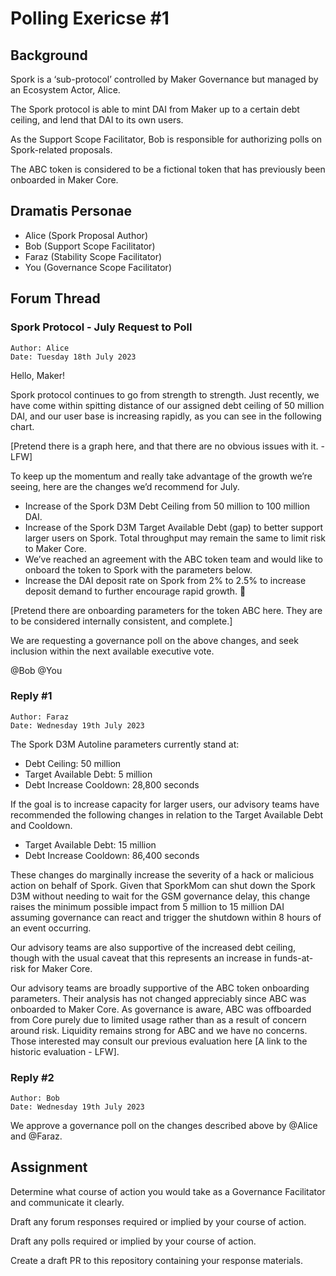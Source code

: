 # Polling Exericse #1

## Background

Spork is a ‘sub-protocol’ controlled by Maker Governance but managed by an Ecosystem Actor, Alice.

The Spork protocol is able to mint DAI from Maker up to a certain debt ceiling, and lend that DAI to its own users. 

As the Support Scope Facilitator, Bob is responsible for authorizing polls on Spork-related proposals. 

The ABC token is considered to be a fictional token that has previously been onboarded in Maker Core.

## Dramatis Personae

* Alice (Spork Proposal Author)
* Bob (Support Scope Facilitator)
* Faraz (Stability Scope Facilitator)
* You (Governance Scope Facilitator)


## Forum Thread

### Spork Protocol - July Request to Poll
```
Author: Alice  
Date: Tuesday 18th July 2023
```

Hello, Maker! 

Spork protocol continues to go from strength to strength. Just recently, we have come within spitting distance of our assigned debt ceiling of 50 million DAI, and our user base is increasing rapidly, as you can see in the following chart.

[Pretend there is a graph here, and that there are no obvious issues with it. - LFW]

To keep up the momentum and really take advantage of the growth we’re seeing, here are the changes we’d recommend for July. 



* Increase of the Spork D3M Debt Ceiling from 50 million to 100 million DAI.
* Increase of the Spork D3M Target Available Debt (gap) to better support larger users on Spork. Total throughput may remain the same to limit risk to Maker Core.
* We’ve reached an agreement with the ABC token team and would like to onboard the token to Spork with the parameters below. 
* Increase the DAI deposit rate on Spork from 2% to 2.5% to increase deposit demand to further encourage rapid growth. 🚀

[Pretend there are onboarding parameters for the token ABC here. They are to be considered internally consistent, and complete.]

We are requesting a governance poll on the above changes, and seek inclusion within the next available executive vote. 

@Bob @You


### Reply #1
```
Author: Faraz  
Date: Wednesday 19th July 2023
```

The Spork D3M Autoline parameters currently stand at:

* Debt Ceiling: 50 million
* Target Available Debt: 5 million
* Debt Increase Cooldown: 28,800 seconds

If the goal is to increase capacity for larger users, our advisory teams have recommended the following changes in relation to the Target Available Debt and Cooldown. 

* Target Available Debt: 15 million
* Debt Increase Cooldown: 86,400 seconds

These changes do marginally increase the severity of a hack or malicious action on behalf of Spork. Given that SporkMom can shut down the Spork D3M without needing to wait for the GSM governance delay, this change raises the minimum possible impact from 5 million to 15 million DAI assuming governance can react and trigger the shutdown within 8 hours of an event occurring. 

Our advisory teams are also supportive of the increased debt ceiling, though with the usual caveat that this represents an increase in funds-at-risk for Maker Core. 

Our advisory teams are broadly supportive of the ABC token onboarding parameters. Their analysis has not changed appreciably since ABC was onboarded to Maker Core. As governance is aware, ABC was offboarded from Core purely due to limited usage rather than as a result of concern around risk. Liquidity remains strong for ABC and we have no concerns. Those interested may consult our previous evaluation here [A link to the historic evaluation - LFW].


### Reply #2
```
Author: Bob  
Date: Wednesday 19th July 2023
```

We approve a governance poll on the changes described above by @Alice and @Faraz.


## Assignment

Determine what course of action you would take as a Governance Facilitator and communicate it clearly.

Draft any forum responses required or implied by your course of action.

Draft any polls required or implied by your course of action. 

Create a draft PR to this repository containing your response materials.

